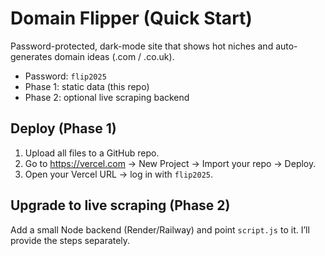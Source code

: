 # Domain Flipper (Quick Start)

Password-protected, dark-mode site that shows hot niches and auto-generates domain ideas (.com / .co.uk).

- Password: `flip2025`
- Phase 1: static data (this repo)
- Phase 2: optional live scraping backend

## Deploy (Phase 1)
1. Upload all files to a GitHub repo.
2. Go to https://vercel.com → New Project → Import your repo → Deploy.
3. Open your Vercel URL → log in with `flip2025`.

## Upgrade to live scraping (Phase 2)
Add a small Node backend (Render/Railway) and point `script.js` to it. I’ll provide the steps separately.
